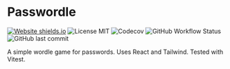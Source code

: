# Passwordle

[![Website shields.io](https://img.shields.io/website-up-down-green-red/http/passwordle.patrickconti.fr.svg)](http://passwordle.patrickconti.fr/)
![License MIT](https://img.shields.io/badge/license-MIT-green)
![Codecov](https://img.shields.io/codecov/c/github/ifndev/passwordle)
![GitHub Workflow Status](https://img.shields.io/github/actions/workflow/status/ifndev/passwordle/node.js.yml)
![GitHub last commit](https://img.shields.io/github/last-commit/ifndev/passwordle)

A simple wordle game for passwords. Uses React and Tailwind. Tested with Vitest.
